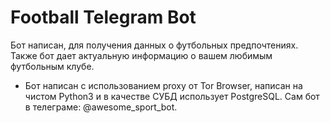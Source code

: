 # Football Telegram Bot
Бот написан, для получения данных о футбольных предпочтениях. Также бот дает актуальную информацию о вашем любимым футбольным клубе.

- Бот написан с использованием proxy от Tor Browser, написан на чистом Python3 и в качестве СУБД использует PostgreSQL. Сам бот в телеграме: @awesome_sport_bot.
